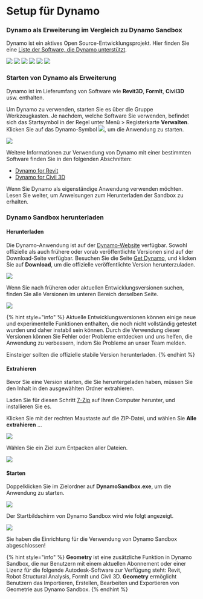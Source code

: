 # Setup für Dynamo

### Dynamo als Erweiterung im Vergleich zu Dynamo Sandbox

Dynamo ist ein aktives Open Source-Entwicklungsprojekt. Hier finden Sie eine [Liste der Software, die Dynamo unterstützt](http://dynamobim.org/download/).

![](images/setupfordynamo-dynamorevit.png) ![](images/setupfordynamo-dynamocivil3D.png) ![](images/setupfordynamo-dynamoaliasdesign.png) ![](images/setupfordynamo-dynamoformit.png) ![](<images/setupfordynamo-dynamoadvancesteel (1).png>) ![](images/setupfordynamo-dynamorobotstructuralanalysis.png)

### Starten von Dynamo als Erweiterung

Dynamo ist im Lieferumfang von Software wie **Revit3D**, **FormIt**, **Civil3D** usw. enthalten.

Um Dynamo zu verwenden, starten Sie es über die Gruppe Werkzeugkasten. Je nachdem, welche Software Sie verwenden, befindet sich das Startsymbol in der Regel unter Menü > Registerkarte **Verwalten**. Klicken Sie auf das Dynamo-Symbol ![](images/dynamoCore-halfSize.png), um die Anwendung zu starten.

![](<../7_dynamo_for_revit/images/1/launchdynamofromrevit (1).jpg>)

Weitere Informationen zur Verwendung von Dynamo mit einer bestimmten Software finden Sie in den folgenden Abschnitten:

* [Dynamo for Revit](../7\_dynamo\_for\_revit/)
* [Dynamo for Civil 3D](../dynamo-for-civil-3d/)

Wenn Sie Dynamo als eigenständige Anwendung verwenden möchten. Lesen Sie weiter, um Anweisungen zum Herunterladen der Sandbox zu erhalten.

### Dynamo Sandbox herunterladen

#### Herunterladen

Die Dynamo-Anwendung ist auf der [Dynamo-Website](http://dynamobim.com) verfügbar. Sowohl offizielle als auch frühere oder vorab veröffentlichte Versionen sind auf der Download-Seite verfügbar. Besuchen Sie die Seite [Get Dynamo](http://dynamobim.org/download/), und klicken Sie auf **Download**, um die offizielle veröffentlichte Version herunterzuladen.

![](images/dynamo-sandbox\(1\).png)

Wenn Sie nach früheren oder aktuellen Entwicklungsversionen suchen, finden Sie alle Versionen im unteren Bereich derselben Seite.

![](images/DynamoSandboxAllbuilds.jpg)

{% hint style="info" %}
Aktuelle Entwicklungsversionen können einige neue und experimentelle Funktionen enthalten, die noch nicht vollständig getestet wurden und daher instabil sein können. Durch die Verwendung dieser Versionen können Sie Fehler oder Probleme entdecken und uns helfen, die Anwendung zu verbessern, indem Sie Probleme an unser Team melden.

Einsteiger sollten die offizielle stabile Version herunterladen. 
{% endhint %}

#### Extrahieren

Bevor Sie eine Version starten, die Sie heruntergeladen haben, müssen Sie den Inhalt in den ausgewählten Ordner extrahieren.

Laden Sie für diesen Schritt [7-Zip](https://www.7-zip.org/download.html) auf Ihren Computer herunter, und installieren Sie es.

Klicken Sie mit der rechten Maustaste auf die ZIP-Datei, und wählen Sie **Alle extrahieren** …

![](images/02-03Extractzipfile.jpg)

Wählen Sie ein Ziel zum Entpacken aller Dateien.

![](images/02-04Extractdestinationfolder.jpg)

#### Starten

Doppelklicken Sie im Zielordner auf **DynamoSandbox.exe**, um die Anwendung zu starten.

![](images/02-05Dynamoexe.jpg)

Der Startbildschirm von Dynamo Sandbox wird wie folgt angezeigt.

![](images/02-06Dynamostartupscreen.jpg)

Sie haben die Einrichtung für die Verwendung von Dynamo Sandbox abgeschlossen!

{% hint style="info" %}
**Geometry** ist eine zusätzliche Funktion in Dynamo Sandbox, die nur Benutzern mit einem aktuellen Abonnement oder einer Lizenz für die folgende Autodesk-Software zur Verfügung steht: Revit, Robot Structural Analysis, FormIt und Civil 3D. **Geometry** ermöglicht Benutzern das Importieren, Erstellen, Bearbeiten und Exportieren von Geometrie aus Dynamo Sandbox. 
{% endhint %}
